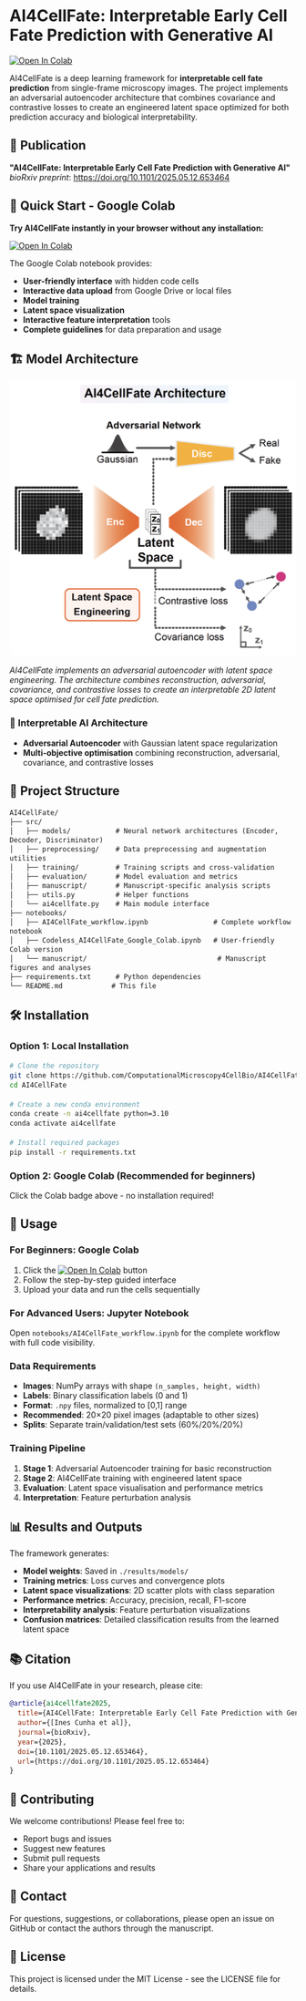 # AI4CellFate: Interpretable Early Cell Fate Prediction with Generative AI

[![Open In Colab](https://colab.research.google.com/assets/colab-badge.svg)](https://colab.research.google.com/github/ComputationalMicroscopy4CellBio/AI4CellFate/blob/main/notebooks/Codeless_AI4CellFate_Google_Colab.ipynb)

AI4CellFate is a deep learning framework for **interpretable cell fate prediction** from single-frame microscopy images. The project implements an adversarial autoencoder architecture that combines covariance and contrastive losses to create an engineered latent space optimized for both prediction accuracy and biological interpretability.

## 📄 Publication

**"AI4CellFate: Interpretable Early Cell Fate Prediction with Generative AI"**  
*bioRxiv preprint*: https://doi.org/10.1101/2025.05.12.653464

## 🚀 Quick Start - Google Colab

**Try AI4CellFate instantly in your browser without any installation:**

[![Open In Colab](https://colab.research.google.com/assets/colab-badge.svg)](https://colab.research.google.com/github/ComputationalMicroscopy4CellBio/AI4CellFate/blob/main/notebooks/Codeless_AI4CellFate_Google_Colab.ipynb)

The Google Colab notebook provides:
- **User-friendly interface** with hidden code cells
- **Interactive data upload** from Google Drive or local files
- **Model training** 
- **Latent space visualization**
- **Interactive feature interpretation** tools
- **Complete guidelines** for data preparation and usage

## 🏗️ Model Architecture

![AI4CellFate Architecture](figures/model_architecture.png)

*AI4CellFate implements an adversarial autoencoder with latent space engineering. The architecture combines reconstruction, adversarial, covariance, and contrastive losses to create an interpretable 2D latent space optimised for cell fate prediction.*


### 🧠 **Interpretable AI Architecture**
- **Adversarial Autoencoder** with Gaussian latent space regularization
- **Multi-objective optimisation** combining reconstruction, adversarial, covariance, and contrastive losses


## 📁 Project Structure

```
AI4CellFate/
├── src/
│   ├── models/           # Neural network architectures (Encoder, Decoder, Discriminator)
│   ├── preprocessing/    # Data preprocessing and augmentation utilities
│   ├── training/         # Training scripts and cross-validation
│   ├── evaluation/       # Model evaluation and metrics
│   ├── manuscript/       # Manuscript-specific analysis scripts
│   ├── utils.py          # Helper functions
│   └── ai4cellfate.py    # Main module interface
├── notebooks/
│   ├── AI4CellFate_workflow.ipynb                # Complete workflow notebook
│   ├── Codeless_AI4CellFate_Google_Colab.ipynb   # User-friendly Colab version
│   └── manuscript/                                # Manuscript figures and analyses
├── requirements.txt      # Python dependencies
└── README.md            # This file
```

## 🛠️ Installation

### Option 1: Local Installation

```bash
# Clone the repository
git clone https://github.com/ComputationalMicroscopy4CellBio/AI4CellFate.git
cd AI4CellFate

# Create a new conda environment
conda create -n ai4cellfate python=3.10
conda activate ai4cellfate

# Install required packages
pip install -r requirements.txt
```

### Option 2: Google Colab (Recommended for beginners)

Click the Colab badge above - no installation required!

## 📖 Usage

### For Beginners: Google Colab
1. Click the [![Open In Colab](https://colab.research.google.com/assets/colab-badge.svg)](https://colab.research.google.com/github/ComputationalMicroscopy4CellBio/AI4CellFate/blob/main/notebooks/Codeless_AI4CellFate_Google_Colab.ipynb) button
2. Follow the step-by-step guided interface
3. Upload your data and run the cells sequentially

### For Advanced Users: Jupyter Notebook
Open `notebooks/AI4CellFate_workflow.ipynb` for the complete workflow with full code visibility.

### Data Requirements
- **Images**: NumPy arrays with shape `(n_samples, height, width)` 
- **Labels**: Binary classification labels (0 and 1)
- **Format**: `.npy` files, normalized to [0,1] range
- **Recommended**: 20×20 pixel images (adaptable to other sizes)
- **Splits**: Separate train/validation/test sets (60%/20%/20%)

### Training Pipeline
1. **Stage 1**: Adversarial Autoencoder training for basic reconstruction
2. **Stage 2**: AI4CellFate training with engineered latent space
3. **Evaluation**: Latent space visualisation and performance metrics
4. **Interpretation**: Feature perturbation analysis

## 📊 Results and Outputs

The framework generates:
- **Model weights**: Saved in `./results/models/`
- **Training metrics**: Loss curves and convergence plots
- **Latent space visualizations**: 2D scatter plots with class separation
- **Performance metrics**: Accuracy, precision, recall, F1-score
- **Interpretability analysis**: Feature perturbation visualizations
- **Confusion matrices**: Detailed classification results from the learned latent space


## 📚 Citation

If you use AI4CellFate in your research, please cite:

```bibtex
@article{ai4cellfate2025,
  title={AI4CellFate: Interpretable Early Cell Fate Prediction with Generative AI},
  author={[Ines Cunha et al]},
  journal={bioRxiv},
  year={2025},
  doi={10.1101/2025.05.12.653464},
  url={https://doi.org/10.1101/2025.05.12.653464}
}
```

## 🤝 Contributing

We welcome contributions! Please feel free to:
- Report bugs and issues
- Suggest new features
- Submit pull requests
- Share your applications and results

## 📧 Contact

For questions, suggestions, or collaborations, please open an issue on GitHub or contact the authors through the manuscript.

## 📄 License

This project is licensed under the MIT License - see the LICENSE file for details.




